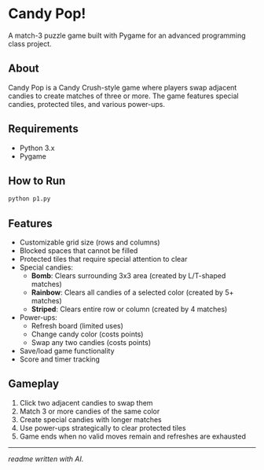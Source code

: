 # Candy Pop!

A match-3 puzzle game built with Pygame for an advanced programming class project.

## About

Candy Pop is a Candy Crush-style game where players swap adjacent candies to create matches of three or more. The game features special candies, protected tiles, and various power-ups.

## Requirements

- Python 3.x
- Pygame

## How to Run

```bash
python p1.py
```

## Features

- Customizable grid size (rows and columns)
- Blocked spaces that cannot be filled
- Protected tiles that require special attention to clear
- Special candies:
  - **Bomb**: Clears surrounding 3x3 area (created by L/T-shaped matches)
  - **Rainbow**: Clears all candies of a selected color (created by 5+ matches)
  - **Striped**: Clears entire row or column (created by 4 matches)
- Power-ups:
  - Refresh board (limited uses)
  - Change candy color (costs points)
  - Swap any two candies (costs points)
- Save/load game functionality
- Score and timer tracking

## Gameplay

1. Click two adjacent candies to swap them
2. Match 3 or more candies of the same color
3. Create special candies with longer matches
4. Use power-ups strategically to clear protected tiles
5. Game ends when no valid moves remain and refreshes are exhausted

---

*readme written with AI.*